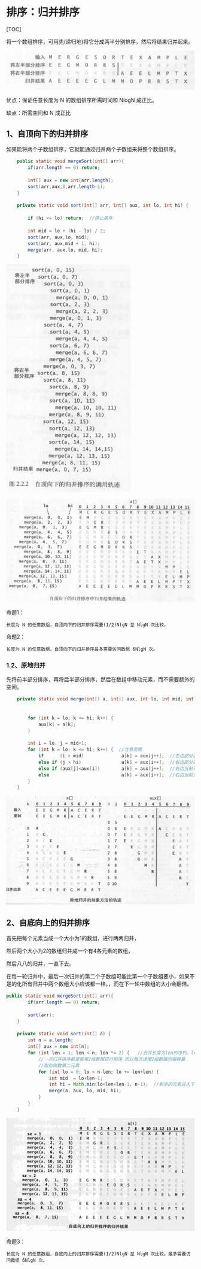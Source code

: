 # 排序：归并排序

[TOC]

将一个数组排序，可用先(递归地)将它分成两半分别排序，然后将结果归并起来。

![mergesort01](./image/mergesort01.png)

优点：保证任意长度为 N 的数组排序所需时间和 NlogN 成正比。

缺点：所需空间和 N 成正比

## 1、自顶向下的归并排序

如果能将两个子数组排序，它就能通过归并两个子数组来将整个数组排序。

```java
    public static void mergeSort(int[] arr){
    	if(arr.length == 0) return;

        int[] aux = new int[arr.length];
        sort(arr,aux,0,arr.length-1);
    }

    private static void sort(int[] arr, int[] aux, int lo, int hi) {

        if (hi <= lo) return;  //停止条件

        int mid = lo + (hi - lo) / 2;
        sort(arr, aux,lo, mid);
        sort(arr, aux,mid + 1, hi);
        merge(arr, aux,lo, mid, hi);
    }
```

![mergesort02](./image/mergesort02.png)

![mergesort03](./image/mergesort03.png)

命题1：

	长度为 N 的任意数组，自顶向下的归并排序需要(1/2)NlgN 至 NlgN 次比较。

命题2：

	长度为 N 的任意数组，自顶向下的归并排序最多需要访问数组 6NlgN 次。

### 1.2、原地归并

先将前半部分排序，再将后半部分排序，然后在数组中移动元素，而不需要额外的空间。

```java
	private static void merge(int[] a, int[] aux, int lo, int mid, int hi){


		for (int k = lo; k <= hi; k++) {
            aux[k] = a[k];
        }

        int i = lo, j = mid+1;
        for (int k = lo; k <= hi; k++) {  //注意范围
            if      (i > mid)              a[k] = aux[j++];  //左边部分遍历完，将右边部分的值加到aux
            else if (j > hi)               a[k] = aux[i++];  //右边部分遍历完，将左边部分的值加到aux
            else if (aux[j]<aux[i])        a[k] = aux[j++];  //右边当前元素小于左边当前元素，取右边
            else                           a[k] = aux[i++];  //右边当前元素大于等于左边当前元素，取左边
        }
	}
```

![mergesort05](./image/mergesort05.png)


## 2、自底向上的归并排序

首先把每个元素当成一个大小为1的数组，进行两两归并，

然后两个大小为2的数组归并成一个有4各元素的数组，

然后八八的归并，一直下去。

在每一轮归并中，最后一次归并的第二个子数组可能比第一个子数组要小，如果不是的化所有归并中两个数组大小应该都一样。，而在下一轮中数组的大小会翻倍。

```java
public static void mergeSort(int[] arr){
        if(arr.length == 0) return;

        sort(arr);
    }

    private static void sort(int[] a) {
        int n = a.length;
        int[] aux = new int[n];
        for (int len = 1; len < n; len *= 2) {   //合并长度为len的序列。len子序列长度 1-2-4-8-16...
            //一次归并排序都是使用2组数据进行排序,所以每次递增2组数据的偏移量
            //取到倒数第二元素
            for (int lo = 0; lo < n-len; lo += len+len) {
                int mid  = lo+len-1;
                int hi = Math.min(lo+len+len-1, n-1);  //剩余的元素进入下一次迭代
                merge(a, aux, lo, mid, hi);
            }
        }
    }

```

![mergesort06](./image/mergesort06.png)

命题3：

	长度为 N 的任意数组，自底向上的归并排序需要(1/2)NlgN 至 NlgN 次比较。最多需要访问数组 6NlgN 次。